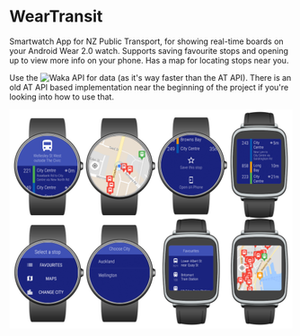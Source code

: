 # WearTransit
Smartwatch App for NZ Public Transport, for showing real-time boards on your Android Wear 2.0 watch. Supports saving favourite stops and opening up to view more info on your phone. Has a map for locating stops near you.

Use the ![Waka API](https://github.com/consindo/waka) for data (as it's way faster than the AT API). There is an old AT API based implementation near the beginning of the project if you're looking into how to use that.

![collage](https://raw.githubusercontent.com/encryptededdy/ATWearApp/master/collage.png)
